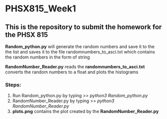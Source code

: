 # PHSX815_Week1
## This is the repository to submit the  homework for the PHSX 815

<b>Random_python.py</b> will generate the random numbers and save it to the the list and saves it to the file
randomnumbers_to_asci.txt which contains the random numbers in the form of string

<b>RandomNumber_Reader.py</b> reads the <b>randomnumbers_to_asci.txt</b> converts the random numbers to a float and plots the histograms
### Steps:
1. Run Random_python.py by typing >> <I>python3 Random_python.py</I>
2. RandomNumber_Reader.py by typing >> <I>python3 RandomNumber_Reader.py</I>
3. <b>plots.png</b> contains the plot created by the <b>RandomNumber_Reader.py</b>
